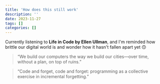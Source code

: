 ```yaml
---
title: 'How does this still work'
description: ''
date: 2023-11-27
tags: []
categories: []
---
```


Currently listening to **Life in Code by Ellen Ullman**, and I'm reminded how brittle our digital world is and wonder how it hasn't fallen apart yet 🙃

> “We build our computers the way we build our cities—over time, without a plan, on top of ruins.”

> “Code and forget, code and forget: programming as a collective exercise in incremental forgetting.”
